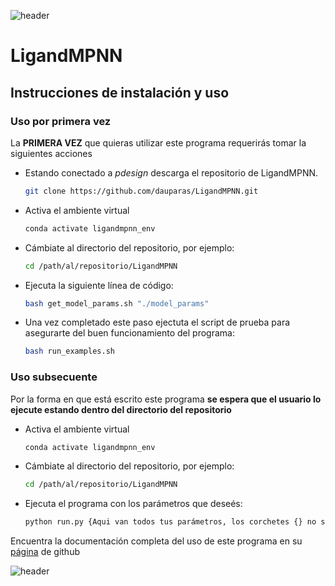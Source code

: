 
![header](/Tutoriales-IFC/assets/header.png)

# LigandMPNN

## Instrucciones de instalación y uso

### Uso por primera vez

La __PRIMERA VEZ__ que quieras utilizar este programa requerirás tomar la siguientes acciones

- Estando conectado a _pdesign_ descarga el repositorio de LigandMPNN.
    ```bash
    git clone https://github.com/dauparas/LigandMPNN.git
    ```
- Activa el ambiente virtual
    ```bash
    conda activate ligandmpnn_env
    ```
- Cámbiate al directorio del repositorio, por ejemplo:
    ```bash
    cd /path/al/repositorio/LigandMPNN
    ```
- Ejecuta la siguiente línea de código:
    ```bash
    bash get_model_params.sh "./model_params"
    ```
- Una vez completado este paso ejectuta el script de prueba para asegurarte del buen funcionamiento del programa:
    ```bash
    bash run_examples.sh
    ```

### Uso subsecuente

Por la forma en que está escrito este programa __se espera que el usuario lo ejecute estando dentro del directorio del repositorio__

- Activa el ambiente virtual
    ```bash
    conda activate ligandmpnn_env
    ```
- Cámbiate al directorio del repositorio, por ejemplo:
    ```bash
    cd /path/al/repositorio/LigandMPNN
    ```
- Ejecuta el programa con los parámetros que deseés:
    ```bash
    python run.py {Aqui van todos tus parámetros, los corchetes {} no se escriben} 
    ```

Encuentra la documentación completa del uso de este programa en su [página](https://github.com/dauparas/LigandMPNN) de github

![header](/Tutoriales-IFC/assets/header.png)


